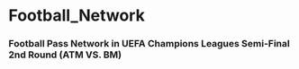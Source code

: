 # Football_Network

### Football Pass Network in UEFA Champions Leagues Semi-Final 2nd Round (ATM VS. BM)
